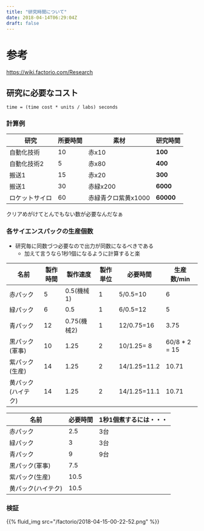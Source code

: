 ```yaml
---
title: "研究時間について"
date: 2018-04-14T06:29:04Z
draft: false
---
```


# 参考
https://wiki.factorio.com/Research


## 研究に必要なコスト

    time = (time cost * units / labs) seconds

### 計算例
|    研究     | 所要時間 |   素材   | 研究時間 |
|-------------|----------|----------|----------|
| 自動化技術  | 10       | 赤x10    | **100**  |
| 自動化技術2 | 5        | 赤x80    | **400**  |
| 搬送1       | 15       | 赤x20    | **300**  |
| 搬送1       | 30       | 赤緑x200 | **6000** |
| ロケットサイロ| 60 | 赤緑青クロ紫黄x1000| **60000** |

クリアめがけてとんでもない数が必要なんだなぁ


### 各サイエンスパックの生産個数
- 研究毎に同数づつ必要なので出力が同数になるべきである
  - 加えて言うなら1秒1個になるように計算すると楽


|        名前        | 製作時間 |  製作速度   | 製作単位 |   必要時間   |  生産数/min   |
|--------------------|----------|-------------|----------|--------------|---------------|
| 赤パック           | 5        | 0.5(機械1)  | 1        | 5/0.5=10     | 6             |
| 緑パック           | 6        | 0.5         | 1        | 6/0.5=12     | 5             |
| 青パック           | 12       | 0.75(機械2) | 1        | 12/0.75=16   | 3.75          |
| 黒パック(軍事)     | 10       | 1.25        | 2        | 10/1.25= 8   | 60/8 * 2 = 15 |
| 紫パック(生産)     | 14       | 1.25        | 2        | 14/1.25=11.2 | 10.71         |
| 黄パック(ハイテク) | 14       | 1.25        | 2        | 14/1.25=11.1 | 10.71         |


|        名前        | 必要時間 | 1秒1個煮するには・・・ |
|--------------------|----------|------------------------|
| 赤パック           | 2.5      | 3台                    |
| 緑パック           | 3        | 3台                    |
| 青パック           | 9        | 9台                    |
| 黒パック(軍事)     | 7.5      |                        |
| 紫パック(生産)     | 10.5     |                        |
| 黄パック(ハイテク) | 10.5     |                        |


### 検証

{{% fluid_img src="/factorio/2018-04-15-00-22-52.png" %}}

